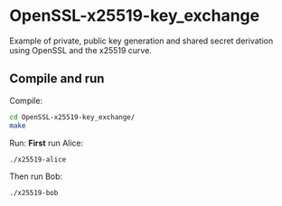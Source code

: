 # OpenSSL-x25519-key_exchange
Example of private, public key generation and shared secret derivation using OpenSSL and the x25519 curve.

## Compile and run
Compile:
```sh
cd OpenSSL-x25519-key_exchange/
make
```

Run:
__First__ run Alice:
```sh
./x25519-alice
```
Then run Bob:
```sh
./x25519-bob
```
